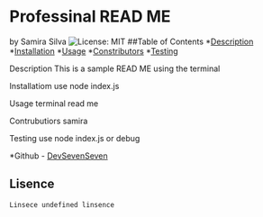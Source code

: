 # Professinal READ ME 
by Samira Silva
![License: MIT](https://img.shields.io/badge/License-MIT-yellow.svg)
##Table of Contents
*[Description](#description)
*[Installation](#installation)
*[Usage](#usage)
*[Constributors](#constributors)
*[Testing](#testing)

Description
This is a sample READ ME using the terminal

Installatiom
use node index.js

Usage
terminal read me

Contrubutiors
samira 

Testing
use node index.js or debug

*Github - [DevSevenSeven](https://github.com/DevSevenSeven/)
## Lisence 
    Linsece undefined linsence
